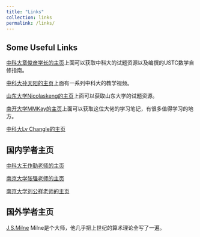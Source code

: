 ```yaml
---
title: "Links"
collection: links
permalink: /links/
---
```


## Some Useful Links

[中科大章俊彦学长的主页](https://www.zhangjy9610.me/index-cn.html)上面可以获取中科大的试题资源以及编撰的USTC数学自修指南。

[中科大孙天阳的主页](https://tysunseven.github.io)上面有一系列中科大的教学视频。

[山东大学Nicolaskeng的主页](https://nicolaskeng.github.io)上面可以获取山东大学的试题资源。

[南开大学MMKay的主页](https://mmkaymath.github.io/KaiZhu2003.github.io/)上面可以获取这位大佬的学习笔记，有很多值得学习的地方。

[中科大Lv Changle的主页](https://lyuchangle2006.github.io)

## 国内学者主页

[中科大王作勤老师的主页](http://staff.ustc.edu.cn/~wangzuoq/)

[南京大学张强老师的主页](http://maths.nju.edu.cn/~qzh/)

[南京大学刘公祥老师的主页](http://maths.nju.edu.cn/~gxliu/)

## 国外学者主页

[J.S.Milne](https://www.jmilne.org/math/) Milne是个大师，他几乎把上世纪的算术理论全写了一遍。
